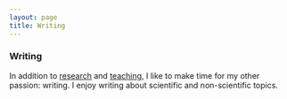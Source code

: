 ```yaml
---
layout: page
title: Writing 
---
```


### Writing

In addition to <a href="{{site.url}}/research"> research</a> and <a href="{{site.url}}/teaching"> teaching</a>, I like to make time for my other passion: writing. I enjoy writing about scientific and non-scientific topics.
